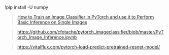 !pip install -U numpy


> [How to Train an Image Classifier in PyTorch and use it to Perform Basic Inference on Single Images](https://towardsdatascience.com/how-to-train-an-image-classifier-in-pytorch-and-use-it-to-perform-basic-inference-on-single-images-99465a1e9bf5)

> https://github.com/cfotache/pytorch_imageclassifier/blob/master/PyTorch_Image_Inference.ipynb

> https://vitalflux.com/pytorch-load-predict-pretrained-resnet-model/

